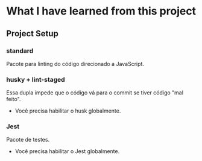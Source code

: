 # What I have learned from this project

## Project Setup
### standard
Pacote para linting do código direcionado a JavaScript.

### husky + lint-staged
Essa dupla impede que o código vá para o commit se tiver código "mal feito".
* Você precisa habilitar o husk globalmente.

### Jest 
Pacote de testes. 
* Você precisa habilitar o Jest globalmente.